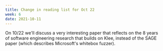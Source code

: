 ```yaml
---
title: Change in reading list for Oct 22
week: 6
date: 2021-10-11
---
```


On 10/22 we'll discuss a very interesting paper that reflects on the 8 years of software engineering research that builds on Klee, instead of the SAGE paper (which describes Microsoft's whitebox fuzzer).
